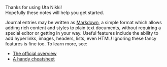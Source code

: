 Thanks for using Uta Nikki!  
Hopefully these notes will help you get started.

Journal entries may be written as [Markdown][WP],
a simple format which allows adding rich content and styles
to plain text documents, without requiring a special editor or getting in your way.
Useful features include the ability to add hyperlinks, images, headers, lists, even HTML!
Ignoring these fancy features is fine too. To learn more, see:

+ [The official overview][Syntax]
+ [A handy cheatsheet][Cheatsheet]

[WP]: https://en.wikipedia.org/wiki/Markdown
[Syntax]: http://daringfireball.net/projects/markdown/syntax
[Cheatsheet]: https://github.com/adam-p/markdown-here/wiki/Markdown-Cheatsheet
